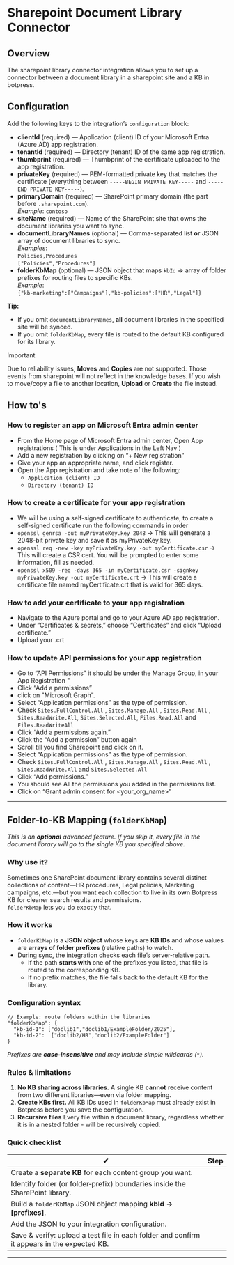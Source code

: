 # Sharepoint Document Library Connector

## Overview

The sharepoint library connector integration allows you to set up a connector between a document library in a sharepoint site and a KB in botpress.

## Configuration

Add the following keys to the integration’s `configuration` block:

- **clientId** (required) — Application (client) ID of your Microsoft Entra (Azure AD) app registration.  
- **tenantId** (required) — Directory (tenant) ID of the same app registration.  
- **thumbprint** (required) — Thumbprint of the certificate uploaded to the app registration.  
- **privateKey** (required) — PEM-formatted private key that matches the certificate (everything between `-----BEGIN PRIVATE KEY-----` and `-----END PRIVATE KEY-----`).  
- **primaryDomain** (required) — SharePoint primary domain (the part before `.sharepoint.com`).  
  *Example*: `contoso`  
- **siteName** (required) — Name of the SharePoint site that owns the document libraries you want to sync.  
- **documentLibraryNames** (optional) — Comma-separated list **or** JSON array of document libraries to sync.  
  *Examples*:  
  `Policies,Procedures`  
  `["Policies","Procedures"]`  
- **folderKbMap** (optional) — JSON object that maps `kbId` ⇒ array of folder prefixes for routing files to specific KBs.  
  *Example*:  
  `{"kb-marketing":["Campaigns"],"kb-policies":["HR","Legal"]}`  

**Tip:**  
- If you omit `documentLibraryNames`, **all** document libraries in the specified site will be synced.  
- If you omit `folderKbMap`, every file is routed to the default KB configured for its library.

> [!IMPORTANT]  
> Due to reliability issues, **Moves** and **Copies** are not supported. Those events from sharepoint will not reflect in the knowledge bases. If you wish to move/copy a file to another location, **Upload** or **Create** the file instead. 

## How to's

### How to register an app on Microsoft Entra admin center

- From the Home page of Microsoft Entra admin center, Open App registrations ( This is under Applications in the Left Nav )
- Add a new registration by clicking on “+ New registration”
- Give your app an appropriate name, and click register.
- Open the App registration and take note of the following:
  - `Application (client) ID`
  - `Directory (tenant) ID`

### How to create a certificate for your app registration

- We will be using a self-signed certificate to authenticate, to create a self-signed certificate run the following commands in order
- `openssl genrsa -out myPrivateKey.key 2048` → This will generate a 2048-bit private key and save it as myPrivateKey.key.
- `openssl req -new -key myPrivateKey.key -out myCertificate.csr` → This will create a CSR cert. You will be prompted to enter some information, fill as needed.
- `openssl x509 -req -days 365 -in myCertificate.csr -signkey myPrivateKey.key -out myCertificate.crt` → This will create a certificate file named myCertificate.crt that is valid for 365 days.

### How to add your certificate to your app registration

- Navigate to the Azure portal and go to your Azure AD app registration.
- Under “Certificates & secrets,” choose “Certificates” and click “Upload certificate.”
- Upload your .crt

### How to update API permissions for your app registration

- Go to “API Permissions” it should be under the Manage Group, in your App Registration "
- Click “Add a permissions”
- click on "Microsoft Graph".
- Select “Application permissions” as the type of permission.
- Check `Sites.FullControl.All`  , `Sites.Manage.All` , `Sites.Read.All` , `Sites.ReadWrite.All`, `Sites.Selected.All`, `Files.Read.All` and `Files.ReadWriteAll`
- Click “Add a permissions again.”
- Click the “Add a permission” button again
- Scroll till you find Sharepoint and click on it.
- Select “Application permissions” as the type of permission.
- Check `Sites.FullControl.All`  , `Sites.Manage.All` , `Sites.Read.All` , `Sites.ReadWrite.All` and `Sites.Selected.All`
- Click “Add permissions.”
- You should see All the permissions you added in the permissions list.
- Click on “Grant admin consent for <your_org_name>”

---

## Folder‑to‑KB Mapping (`folderKbMap`)

*This is an **optional** advanced feature. If you skip it, every file in the document library will go to the single KB you specified above.*

### Why use it?
Sometimes one SharePoint document library contains several distinct collections of content—HR procedures, Legal policies, Marketing campaigns, etc.—but you want each collection to live in its **own** Botpress KB for cleaner search results and permissions.  
`folderKbMap` lets you do exactly that.

### How it works
* `folderKbMap` is a **JSON object** whose keys are **KB IDs** and whose values are **arrays of folder prefixes** (relative paths) to watch.  
* During sync, the integration checks each file’s server‑relative path.  
  * If the path **starts with** one of the prefixes you listed, that file is routed to the corresponding KB.  
  * If no prefix matches, the file falls back to the default KB for the library.

### Configuration syntax
```jsonc
// Example: route folders within the libraries
"folderKbMap": {
  "kb-id-1": ["doclib1","doclib1/ExampleFolder/2025"],
  "kb-id-2":  ["doclib2/HR","doclib2/ExampleFolder"]
}
```
*Prefixes are **case‑insensitive** and may include simple wildcards (`*`).*

### Rules & limitations
1. **No KB sharing across libraries.** A single KB **cannot** receive content from two different libraries—even via folder mapping.  
2. **Create KBs first.** All KB IDs used in `folderKbMap` must already exist in Botpress before you save the configuration.
3. **Recursive files** Every file within a document library, regardless whether it is in a nested folder - will be recursively copied.

### Quick checklist
| ✔ | Step |
|---|------|
| Create a **separate KB** for each content group you want. |
| Identify folder (or folder‑prefix) boundaries inside the SharePoint library. |
| Build a `folderKbMap` JSON object mapping **kbId → [prefixes]**. |
| Add the JSON to your integration configuration. |
| Save & verify: upload a test file in each folder and confirm it appears in the expected KB. |

---
